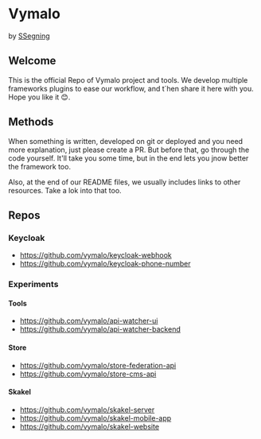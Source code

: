 # Vymalo

by [SSegning](https://www.ssegning.com)

## Welcome

This is the official Repo of Vymalo project and tools. We develop multiple frameworks plugins to ease our workflow, and t´hen share it here with you. Hope you like it 😊.

## Methods

When something is written, developed on git or deployed and you need more explanation, just please create a PR. But before that, go through the code yourself. It'll take you some time, but in the end lets you jnow better the framework too.

Also, at the end of our README files, we usually includes links to other resources. Take a lok into that too.

## Repos

### Keycloak
- https://github.com/vymalo/keycloak-webhook
- https://github.com/vymalo/keycloak-phone-number

### Experiments
#### Tools
- https://github.com/vymalo/api-watcher-ui
- https://github.com/vymalo/api-watcher-backend

#### Store
- https://github.com/vymalo/store-federation-api
- https://github.com/vymalo/store-cms-api

#### Skakel
- https://github.com/vymalo/skakel-server
- https://github.com/vymalo/skakel-mobile-app
- https://github.com/vymalo/skakel-website
